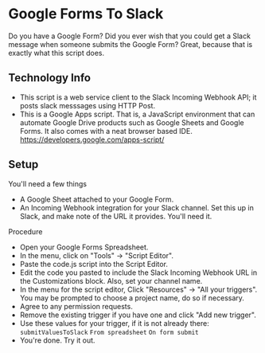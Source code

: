 # Google Forms To Slack

Do you have a Google Form? Did you ever wish that you could get a Slack message when someone submits the Google Form? Great, because that is exactly what this script does.

## Technology Info
 - This script is a web service client to the Slack Incoming Webhook API; it posts slack messsages using HTTP Post.
 - This is a Google Apps script. That is, a JavaScript environment that can automate Google Drive products such as Google Sheets and Google Forms. It also comes with a neat browser based IDE. https://developers.google.com/apps-script/

## Setup
You'll need a few things
- A Google Sheet attached to your Google Form.
- An Incoming Webhook integration for your Slack channel. Set this up in Slack, and make note of the URL it provides. You'll need it.

Procedure
 - Open your Google Forms Spreadsheet.
 - In the menu, click on "Tools" -> "Script Editor".
 - Paste the code.js script into the Script Editor.
 - Edit the code you pasted to include the Slack Incoming Webhook URL in the Customizations block. Also, set your channel name.
 - In the menu for the script editor, Click "Resources" -> "All your triggers". You may be prompted to choose a project name, do so if necessary.
 - Agree to any permission requests.
 - Remove the existing trigger if you have one and click "Add new trigger". 
 - Use these values for your trigger, if it is not already there: `submitValuesToSlack` `From spreadsheet` `On form submit`
 - You're done. Try it out.
